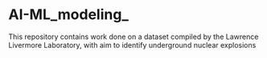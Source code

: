 # AI-ML_modeling_
This repository contains work done on a dataset compiled by the Lawrence Livermore Laboratory, with aim to identify underground nuclear explosions
